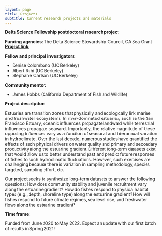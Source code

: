 ```yaml
---
layout: page
title: Projects
subtitle: Current research projects and materials
---
```


**Delta Science Fellowship postdoctoral research project**

**Funding agencies**: The Delta Science Stewardship Council, CA Sea Grant
[**Project link**:](https://caseagrant.ucsd.edu/project/estuarine-fish-community-responses-to-climate-flow-and-habitat) 

**Fellow and principal investigators:** 
- Denise Colombano (UC Berkeley)
- Albert Ruhi (UC Berkeley)
- Stephanie Carlson (UC Berkeley)

**Community mentor:**
- James Hobbs (California Department of Fish and Wildlife)

**Project description**: 

Estuaries are transition zones that physically and ecologically link marine and freshwater ecosystems. In river-dominated estuaries, such as the San Francisco Estuary, oceanic influences propagate landward while terrestrial influences propagate seaward. Importantly, the relative magnitude of these opposing influences vary as a function of seasonal and interannual variation in hydroclimate. Over the last decade, numerous studies have quantified the effects of such physical drivers on water quality and primary and secondary productivity along the estuarine gradient. Different long-term datasets exist that would allow us to better understand past and predict future responses of fishes to such hydroclimatic fluctuations. However, such exercises are challenging because there is variation in sampling methodology, species targeted, sampling effort, etc. 

Our project seeks to synthesize long-term datasets to answer the following questions: How does community stability and juvenile recruitment vary along the estuarine gradient? How do fishes respond to physical habitat types (e.g., depth, shoreline type) along the estuarine gradient? How will fishes respond to future climate regimes, sea level rise, and freshwater flows along the estuarine gradient? 

**Time frame**:

Funded from June 2020 to May 2022. Expect an update with our first batch of results in Spring 2021!




